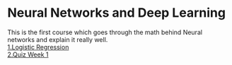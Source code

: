 # Neural Networks and Deep Learning

This is the first course which goes through the math behind Neural networks and explain it really well.<br/>
[1.Logistic Regression](https://github.com/savannahar68/Machine_Learning/tree/master/Simple_Linear_Regr) <br/>
[2.Quiz Week 1]()

